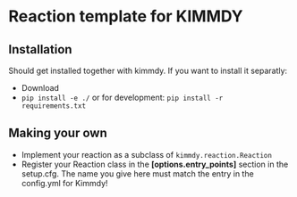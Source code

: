 # Reaction template for KIMMDY

## Installation
Should get installed together with kimmdy. If you want to install it separatly: 

* Download
* `pip install -e ./`  or for development: `pip install -r requirements.txt`

## Making your own
* Implement your reaction as a subclass of `kimmdy.reaction.Reaction`
* Register your Reaction class in the  **[options.entry_points]** section in the setup.cfg. The name you give here must match the entry in the config.yml for Kimmdy!





